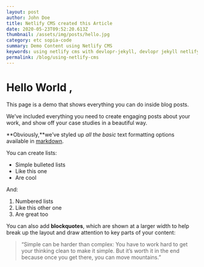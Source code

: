 ```yaml
---
layout: post
author: John Doe
title: Netlify CMS created this Article
date: 2020-05-23T09:52:20.613Z
thumbnail: /assets/img/posts/hello.jpg
category: etc sopia-code
summary: Demo Content using Netlify CMS
keywords: using netlify cms with devlopr-jekyll, devlopr jekyll netlify cms, how to use netlify cms
permalink: /blog/using-netlify-cms
---
```

# Hello World ,

This page is a demo that shows everything you can do inside blog posts.

We’ve included everything you need to create engaging posts about your work, and show off your case studies in a beautiful way.

**Obviously,**we’ve styled up *all the basic* text formatting options available in [markdown](https://github.com/adam-p/markdown-here/wiki/Markdown-Cheatsheet).

You can create lists:

* Simple bulleted lists
* Like this one
* Are cool

And:

1. Numbered lists
2. Like this other one
3. Are great too

You can also add **blockquotes**, which are shown at a larger width to help break up the layout and draw attention to key parts of your content:

> “Simple can be harder than complex: You have to work hard to get your thinking clean to make it simple. But it’s worth it in the end because once you get there, you can move mountains.”
